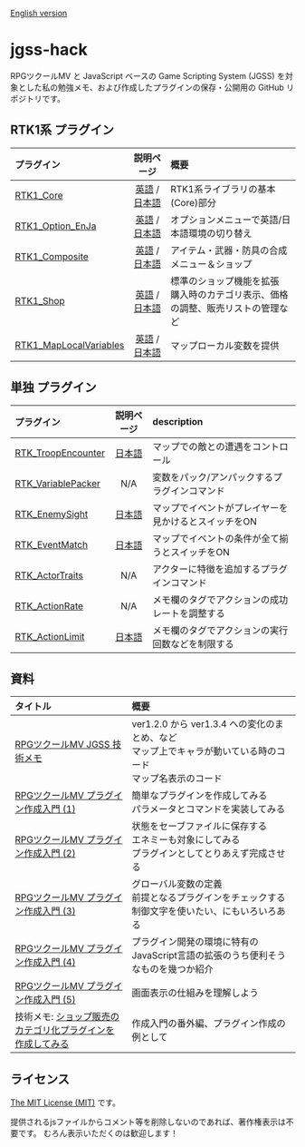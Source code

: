 [English version](README.md)

# jgss-hack

RPGツクールMV と JavaScript ベースの Game Scripting System (JGSS) を対象とした私の勉強メモ、および作成したプラグインの保存・公開用の GitHub リポジトリです。

## RTK1系 プラグイン

| プラグイン | 説明ページ | 概要 |
|:-----------|:-----------:|:-------------|
| [RTK1_Core](RTK1_Core.js) | [英語](RTK1_Core.md) / [日本語](RTK1_Core.ja.md) | RTK1系ライブラリの基本(Core)部分 |
| [RTK1_Option_EnJa](RTK1_Option_EnJa.js) | [英語](RTK1_Option_EnJa.md) / [日本語](RTK1_Option_EnJa.ja.md) | オプションメニューで英語/日本語環境の切り替え |
| [RTK1_Composite](RTK1_Composite.js) | [英語](RTK1_Composite.md) / [日本語](RTK1_Composite.ja.md) | アイテム・武器・防具の合成メニュー＆ショップ |
| [RTK1_Shop](RTK1_Shop.js) | [英語](RTK1_Shop.md) / [日本語](RTK1_Shop.ja.md) | 標準のショップ機能を拡張<br>購入時のカテゴリ表示、価格の調整、販売リストの管理など |
| [RTK1_MapLocalVariables](RTK1_MapLocalVariables.js) | [英語](RTK1_MapLocalVariables.md) / [日本語](RTK1_MapLocalVariables.ja.md) | マップローカル変数を提供 |

## 単独 プラグイン

| プラグイン | 説明ページ | description |
|:-----------|:-----------:|:-------------|
| [RTK_TroopEncounter](RTK_TroopEncounter.js) | [日本語](RTK_TroopEncounter.ja.md) | マップでの敵との遭遇をコントロール |
| [RTK_VariablePacker](RTK_VariablePacker.js) | N/A | 変数をパック/アンパックするプラグインコマンド |
| [RTK_EnemySight](RTK_EnemySight.js) | [日本語](RTK_EnemySight.ja.md) | マップでイベントがプレイヤーを見かけるとスイッチをON |
| [RTK_EventMatch](RTK_EventMatch.js) | [日本語](RTK_EventMatch.ja.md) | マップでイベントの条件が全て揃うとスイッチをON |
| [RTK_ActorTraits](RTK_ActorTraits.js) | N/A | アクターに特徴を追加するプラグインコマンド |
| [RTK_ActionRate](RTK_ActionRate.js) | N/A | メモ欄のタグでアクションの成功レートを調整する |
| [RTK_ActionLimit](RTK_ActionLimit.js) | [日本語](RTK_ActionLimit.ja.md) | メモ欄のタグでアクションの実行回数などを制限する |

## 資料

| タイトル | 概要 |
|:-----------|:-----------|
| [RPGツクールMV JGSS 技術メモ](memo.ja/index.md) | ver1.2.0 から ver1.3.4 への変化のまとめ、など<br> マップ上でキャラが動いている時のコード<br>マップ名表示のコード |
| [RPGツクールMV プラグイン作成入門 (1)](guide/plugin-dev-01.ja.md) | 簡単なプラグインを作成してみる<br>パラメータとコマンドを実装してみる |
| [RPGツクールMV プラグイン作成入門 (2)](guide/plugin-dev-02.ja.md) | 状態をセーブファイルに保存する<br>エネミーも対象にしてみる<br>プラグインとしてとりあえず完成させる |
| [RPGツクールMV プラグイン作成入門 (3)](guide/plugin-dev-03.ja.md) | グローバル変数の定義<br>前提となるプラグインをチェックする<br>制御文字を使いたい、にもいろいろある |
| [RPGツクールMV プラグイン作成入門 (4)](guide/plugin-dev-04.ja.md) | プラグイン開発の環境に特有のJavaScript言語の拡張のうち便利そうなものを幾つか紹介 |
| [RPGツクールMV プラグイン作成入門 (5)](guide/plugin-dev-05.ja.md) | 画面表示の仕組みを理解しよう |
| 技術メモ: [ショップ販売のカテゴリ化プラグインを作成してみる](201702-window2.md) | 作成入門の番外編、プラグイン作成の例として |

## ライセンス

[The MIT License (MIT)](https://opensource.org/licenses/mit-license.php) です。

提供されるjsファイルからコメント等を削除しないのであれば、著作権表示は不要です。 むろん表示いただくのは歓迎します！

